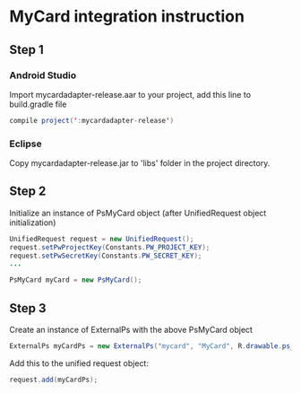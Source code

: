 # MyCard integration instruction

## Step 1
### Android Studio
Import mycardadapter-release.aar to your project, add this line to build.gradle file
```java
compile project(':mycardadapter-release')
```
### Eclipse
Copy mycardadapter-release.jar to 'libs' folder in the project directory.

## Step 2
Initialize an instance of PsMyCard object (after UnifiedRequest object initialization)
```java
UnifiedRequest request = new UnifiedRequest();
request.setPwProjectKey(Constants.PW_PROJECT_KEY);
request.setPwSecretKey(Constants.PW_SECRET_KEY);
...

PsMyCard myCard = new PsMyCard();
```

## Step 3
Create an instance of ExternalPs with the above PsMyCard object
```java
ExternalPs myCardPs = new ExternalPs("mycard", "MyCard", R.drawable.ps_logo_mycard, myCard);
```
Add this to the unified request object:
```java
request.add(myCardPs);
```
